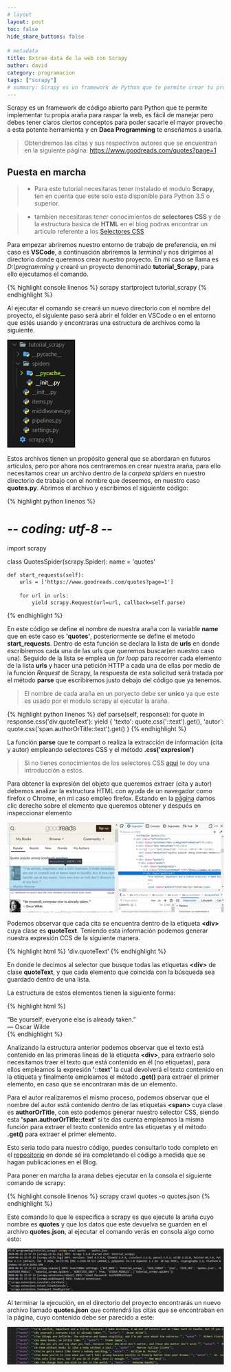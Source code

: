 ```yaml
---
# layout
layout: post
toc: false
hide_share_buttons: false

# metadata
title: Extrae data de la web con Scrapy
author: david
category: programacion
tags: ["scrapy"]
# summary: Scrapy es un framework de Python que te permite crear tu propia arana para obtener data de la web.
---
```



Scrapy es un framework de código abierto para Python que te permite implementar tu propia araña para raspar la web, es fácil de manejar pero debes tener claros ciertos conceptos para poder sacarle el mayor provecho a esta potente herramienta y en **Daca Programming** te enseñamos a usarla.

> Obtendremos las citas y sus respectivos autores que se encuentran en la siguiente página: <a  href="https://www.goodreads.com/quotes?page=1"  target="_blank">https://www.goodreads.com/quotes?page=1</a>

## Puesta en marcha

>- Para este tutorial necesitaras tener instalado el modulo **Scrapy**, ten en cuenta que este solo esta disponible para Python 3.5 o superior.

>- tambien necesitaras tener conocimientos de **selectores CSS** y de la estructura basica de **HTML** en el blog podras encontrar un articulo referente a los <a  href="/404"  target="_blank">Selectores CSS</a>

Para empezar abriremos nuestro entorno de trabajo de preferencia, en mi caso es **VSCode**, a continuación abriremos la *terminal* y nos dirigimos al directorio donde queremos crear nuestro proyecto. En mi caso se llama es *D:\programming* y crearé un proyecto denominado **tutorial_Scrapy**, para ello ejecutamos el comando.

{% highlight console linenos %}
scrapy startproject tutorial_scrapy
{% endhighlight %}

Al ejecutar el comando se creará un nuevo directorio con el nombre del proyecto, el siguiente paso será abrir el folder en VSCode o en el entorno que estés usando y encontraras una estructura de archivos como la siguiente.

<img  class="imagen-post"  src="/assets/images/posts/programacion/dir-princ.jpg"  alt="Directorio del proyecto">

Estos archivos tienen un propósito general que se abordaran en futuros artículos, pero por ahora nos centraremos en crear nuestra araña, para ello necesitamos crear un archivo dentro de la *carpeta spiders* en nuestro directorio de trabajo con el nombre que deseemos, en nuestro caso **quotes.py**. Abrimos el archivo y escribimos el siguiente código:

{% highlight python linenos %}
# -*- coding: utf-8 -*-
import scrapy

class QuotesSpider(scrapy.Spider):
    name = 'quotes'

    def start_requests(self):
        urls = ['https://www.goodreads.com/quotes?page=1']

        for url in urls:
            yield scrapy.Request(url=url, callback=self.parse)
{% endhighlight %}

En este código se define el nombre de nuestra araña con la variable **name** que en este caso es **'quotes'**, posteriormente se define el metodo **start_requests**. Dentro de esta función se declara la lista de **urls** en donde escribiremos cada una de las urls que queremos buscar(en nuestro caso una). Seguido de la lista se emplea un *for loop* para recorrer cada elemento de la lista **urls** y hacer una petición HTTP a cada una de ellas por medio de la función *Request* de Scrapy, la respuesta de esta solicitud será tratada por el método **parse** que escribiremos justo debajo del código que ya tenemos.

> El nombre de cada araña en un poryecto debe ser **unico** ya que este es usado por el modulo scrapy al ejecutar la araña.

{% highlight python linenos %}
def parse(self, response):
    for quote in response.css('div.quoteText'):
        yield {
            'texto': quote.css('::text').get(),
            'autor': quote.css('span.authorOrTitle::text').get()
        }
{% endhighlight %}

 La función **parse** que te compart    o realiza la extracción de información (cita y autor) empleando selectores CSS y el método **.css('expresion')**

> Si no tienes conocimientos de los selectores CSS <a  href="/404"  target="_blank">aqui</a> te doy una introducción a estos.

Para obtener la expresión del objeto que queremos extraer (cita y autor) debemos analizar la estructura HTML con ayuda de un navegador como firefox o Chrome, en mi caso empleo firefox. Estando en la <a  href="https://www.goodreads.com/quotes?page=1"  target="_blank">página</a> damos clic derecho sobre el elemento que queremos obtener y después en inspeccionar elemento

<img class="imagen-post" src="/assets/images/posts/programacion/inspeccionar.jpg" alt="Inspección de elementos">

Podemos observar que cada cita se encuentra dentro de la etiqueta **\<div>** cuya clase es **quoteText**. Teniendo esta información podemos generar nuestra expresión CCS de la siguiente manera.

{% highlight html %}
    'div.quoteText'
{% endhighlight %}

En donde le decimos al selector que busque todas las etiquetas **\<div>** de clase **quoteText**, y que cada elemento que coincida con la búsqueda sea guardado dentro de una lista.

La estructura de estos elementos tienen la siguiente forma:

{% highlight html %}
<div class="quoteText">
      “Be yourself; everyone else is already taken.”
  <br>  ―
  <span class="authorOrTitle">
    Oscar Wilde
  </span>
</div>
{% endhighlight %}

Analizando la estructura anterior podemos observar que el texto está contenido en las primeras líneas de la etiqueta **\<div>**, para extraerlo solo necesitamos traer el texto que está contenido en él (no etiquetas), para ellos empleamos la expresión **'::text'** la cual devolverá el texto contenido en la etiqueta y finalmente empleamos el método **.get()** para extraer el primer elemento, en caso que se encontraran más de un elemento.

Para el autor realizaremos el mismo proceso, podemos observar que el nombre del autor está contenido dentro de las etiquetas **\<span>** cuya clase es **authorOrTitle**, con esto podemos generar nuestro selector CSS, siendo esta **'span.authorOrTitle::text'** si te das cuenta empleamos la misma función para extraer el texto contenido entre las etiquetas y el método **.get()** para extraer el primer elemento.

Esto seria todo para nuestro código, puedes consultarlo todo completo en el <a  href="https://github.com/Daca1953/tutorial_scrapy"  target="_blank">repositorio</a> en donde sé ira completando el código a medida que se hagan publicaciones en el Blog.

Para poner en marcha la arana debes ejecutar en la consola el siguiente comando de scrapy:

{% highlight console linenos %}
scrapy crawl quotes -o quotes.json
{% endhighlight %}

Este comando lo que le especifica a scrapy es que ejecute la araña cuyo nombre es **quotes** y que los datos que este devuelva se guarden en el archivo **quotes.json**, al ejecutar el comando verás en consola algo como esto:

<img class="imagen-post" src="/assets/images/posts/programacion/consola-scrapy.jpg" alt="Araña en ejecución">

Al terminar la ejecución, en el directorio del proyecto encontrarás un nuevo archivo llamado **quotes.json** que contendrá las citas que se encontraban en la página, cuyo contenido debe ser parecido a este:

<img class="imagen-post" src="/assets/images/posts/programacion/resultado-scrapy.jpg" alt="Archivo generado">